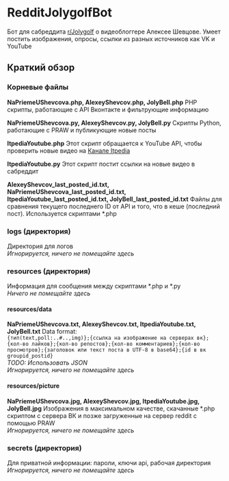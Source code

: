 # RedditJolygolfBot
Бот для сабреддита [r/Jolygolf](https://www.reddit.com/r/Jolygolf/) о видеоблоггере Алексее Шевцове. Умеет постить изображения, опросы, ссылки из разных источников как VK и YouTube

## Краткий обзор
### Корневые файлы
**NaPriemeUShevcova.php, AlexeyShevcov.php, JolyBell.php**
PHP скрипты, работающие с API Вконтакте и фильтрующие информацию

**NaPriemeUShevcova.py, AlexeyShevcov.py, JolyBell.py**
Скрипты Python, работающие с PRAW и публикующие новые посты

**ItpediaYoutube.php**
Этот скрипт обращается к YouTube API, чтобы проверить новые видео на [Канале Itpedia](https://www.youtube.com/user/itpediachannel)

**ItpediaYoutube.py**
Этот скрипт постит ссылки на новые видео в сабреддит

**AlexeyShevcov_last_posted_id.txt, NaPriemeUShevcova_last_posted_id.txt, ItpediaYoutube_last_posted_id.txt, JolyBell_last_posted_id.txt**
Файлы для сравнения текущего последнего ID от API и того, что в кеше (последний пост). Используется скриптами \*.php

### logs (директория)
Директория для логов\
*Игнорируется, ничего не помещайте здесь*

### resources (директория)
Информация для сообщения между скриптами \*.php и \*.py\
*Ничего не помещайте здесь*

#### resources/data
**NaPriemeUShevcova.txt, AlexeyShevcov.txt, ItpediaYoutube.txt, JolyBell.txt**
Data format:\
`{тип(text,poll:..#..,img)};{ссылка на изображение на серверах вк};{кол-во лайков};{кол-во репостов};{кол-во комментариев};{кол-во просмотров};{заголовок или текст поста в UTF-8 в base64};{id в вк groupid_postid}`\
*TODO: Использовать JSON*\
*Игнорируется, ничего не помещайте здесь*

#### resources/picture
**NaPriemeUShevcova.jpg, AlexeyShevcov.jpg, ItpediaYoutube.jpg, JolyBell.jpg**
Изображения в максимальном качестве, скачанные \*.php скриптом с сервера ВК и позже загруженные на сервер reddit с помощью PRAW\
*Игнорируется, ничего не помещайте здесь*

### secrets (директория)
Для приватной информации: пароли, ключи api, рабочая директория\
*Игнорируется, ничего не помещайте здесь*
